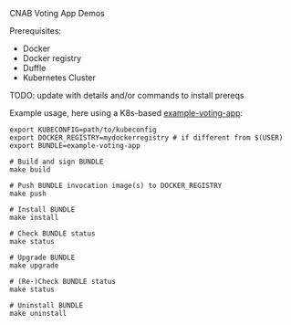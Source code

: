 CNAB Voting App Demos

Prerequisites:
 * Docker
 * Docker registry
 * Duffle
 * Kubernetes Cluster

TODO: update with details and/or commands to install prereqs

Example usage, here using a K8s-based [example-voting-app](./example-voting-app/README.md):

```
export KUBECONFIG=path/to/kubeconfig
export DOCKER_REGISTRY=mydockerregistry # if different from $(USER)
export BUNDLE=example-voting-app

# Build and sign BUNDLE
make build

# Push BUNDLE invocation image(s) to DOCKER_REGISTRY
make push

# Install BUNDLE
make install

# Check BUNDLE status
make status

# Upgrade BUNDLE
make upgrade

# (Re-)Check BUNDLE status
make status

# Uninstall BUNDLE
make uninstall
```
